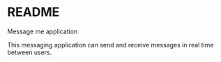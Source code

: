 # README

Message me application

This messaging application can send and receive messages in real time between users.
